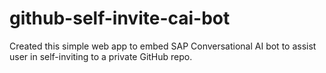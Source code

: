 # github-self-invite-cai-bot
Created this simple web app to embed SAP Conversational AI bot to assist user in self-inviting to a private GitHub repo.
